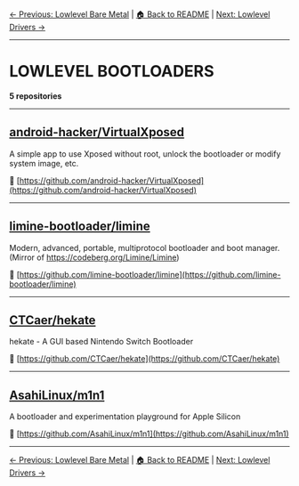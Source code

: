 [← Previous: Lowlevel Bare Metal](lowlevel-bare-metal.txt) | [🏠 Back to README](../README.md) | [Next: Lowlevel Drivers →](lowlevel-drivers.txt)

---

# LOWLEVEL BOOTLOADERS

**5 repositories**

---

## [android-hacker/VirtualXposed](https://github.com/android-hacker/VirtualXposed)

A simple app to use Xposed without root, unlock the bootloader or modify system image, etc.

🔗 [https://github.com/android-hacker/VirtualXposed](https://github.com/android-hacker/VirtualXposed)

---

## [limine-bootloader/limine](https://github.com/limine-bootloader/limine)

Modern, advanced, portable, multiprotocol bootloader and boot manager. (Mirror of https://codeberg.org/Limine/Limine)

🔗 [https://github.com/limine-bootloader/limine](https://github.com/limine-bootloader/limine)

---

## [CTCaer/hekate](https://github.com/CTCaer/hekate)

hekate - A GUI based Nintendo Switch Bootloader

🔗 [https://github.com/CTCaer/hekate](https://github.com/CTCaer/hekate)

---

## [AsahiLinux/m1n1](https://github.com/AsahiLinux/m1n1)

A bootloader and experimentation playground for Apple Silicon

🔗 [https://github.com/AsahiLinux/m1n1](https://github.com/AsahiLinux/m1n1)

---


[← Previous: Lowlevel Bare Metal](lowlevel-bare-metal.txt) | [🏠 Back to README](../README.md) | [Next: Lowlevel Drivers →](lowlevel-drivers.txt)
